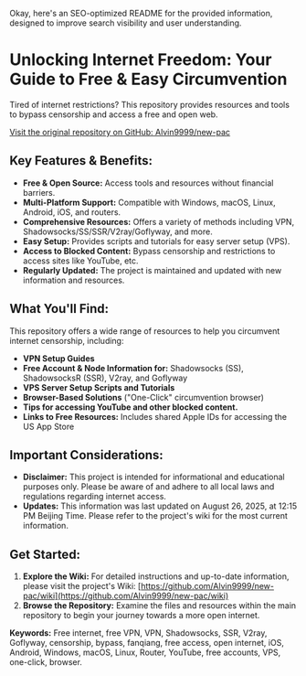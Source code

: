 Okay, here's an SEO-optimized README for the provided information, designed to improve search visibility and user understanding.

# **Unlocking Internet Freedom: Your Guide to Free & Easy Circumvention**

Tired of internet restrictions? This repository provides resources and tools to bypass censorship and access a free and open web.

[Visit the original repository on GitHub: Alvin9999/new-pac](https://github.com/Alvin9999/new-pac)

## **Key Features & Benefits:**

*   **Free & Open Source:** Access tools and resources without financial barriers.
*   **Multi-Platform Support:** Compatible with Windows, macOS, Linux, Android, iOS, and routers.
*   **Comprehensive Resources:** Offers a variety of methods including VPN, Shadowsocks/SS/SSR/V2ray/Goflyway, and more.
*   **Easy Setup:** Provides scripts and tutorials for easy server setup (VPS).
*   **Access to Blocked Content:** Bypass censorship and restrictions to access sites like YouTube, etc.
*   **Regularly Updated:** The project is maintained and updated with new information and resources.

## **What You'll Find:**

This repository offers a wide range of resources to help you circumvent internet censorship, including:

*   **VPN Setup Guides**
*   **Free Account & Node Information for:** Shadowsocks (SS), ShadowsocksR (SSR), V2ray, and Goflyway
*   **VPS Server Setup Scripts and Tutorials**
*   **Browser-Based Solutions** ("One-Click" circumvention browser)
*   **Tips for accessing YouTube and other blocked content.**
*   **Links to Free Resources:** Includes shared Apple IDs for accessing the US App Store

## **Important Considerations:**

*   **Disclaimer:** This project is intended for informational and educational purposes only. Please be aware of and adhere to all local laws and regulations regarding internet access.
*   **Updates:** This information was last updated on August 26, 2025, at 12:15 PM Beijing Time.  Please refer to the project's wiki for the most current information.

## **Get Started:**

1.  **Explore the Wiki:**  For detailed instructions and up-to-date information, please visit the project's Wiki: [https://github.com/Alvin9999/new-pac/wiki](https://github.com/Alvin9999/new-pac/wiki)
2.  **Browse the Repository:** Examine the files and resources within the main repository to begin your journey towards a more open internet.

**Keywords:**  Free internet, free VPN, VPN, Shadowsocks, SSR, V2ray, Goflyway, censorship, bypass, fanqiang, free access, open internet, iOS, Android, Windows, macOS, Linux, Router, YouTube, free accounts, VPS, one-click, browser.